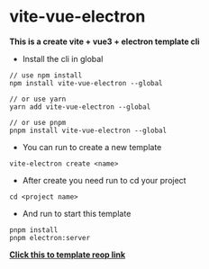 # vite-vue-electron

**This is a create vite + vue3 + electron template cli**

- Install the cli in global
```
// use npm install
npm install vite-vue-electron --global

// or use yarn
yarn add vite-vue-electron --global

// or use pnpm
pnpm install vite-vue-electron --global
```

- You can run to create a new template
```
vite-electron create <name>
```

- After create you need run to cd your project
```
cd <project name>
```

- And run to start this template
```
pnpm install
pnpm electron:server
```

[**Click this to template reop link**](https://github.com/tonylu110/vite-vue-electron.git)